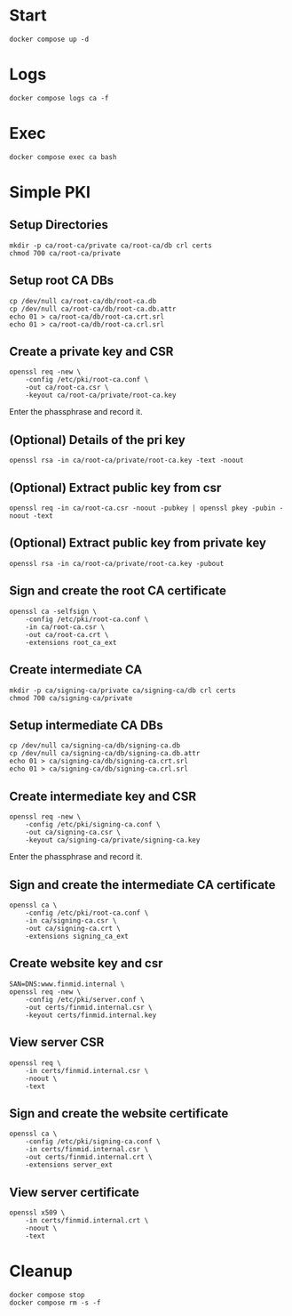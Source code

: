 # Start 
```
docker compose up -d
```

# Logs
```
docker compose logs ca -f
```

# Exec
```
docker compose exec ca bash
```

# Simple PKI

## Setup Directories
```
mkdir -p ca/root-ca/private ca/root-ca/db crl certs
chmod 700 ca/root-ca/private
```

## Setup root CA DBs
```
cp /dev/null ca/root-ca/db/root-ca.db
cp /dev/null ca/root-ca/db/root-ca.db.attr
echo 01 > ca/root-ca/db/root-ca.crt.srl
echo 01 > ca/root-ca/db/root-ca.crl.srl
```

## Create a private key and CSR
```
openssl req -new \
    -config /etc/pki/root-ca.conf \
    -out ca/root-ca.csr \
    -keyout ca/root-ca/private/root-ca.key
```
Enter the phassphrase and record it.

## (Optional) Details of the pri key
```
openssl rsa -in ca/root-ca/private/root-ca.key -text -noout
```

## (Optional) Extract public key from csr
```
openssl req -in ca/root-ca.csr -noout -pubkey | openssl pkey -pubin -noout -text
```

## (Optional) Extract public key from private key
```
openssl rsa -in ca/root-ca/private/root-ca.key -pubout
```

## Sign and create the root CA certificate
```
openssl ca -selfsign \
    -config /etc/pki/root-ca.conf \
    -in ca/root-ca.csr \
    -out ca/root-ca.crt \
    -extensions root_ca_ext
```

## Create intermediate CA
```
mkdir -p ca/signing-ca/private ca/signing-ca/db crl certs
chmod 700 ca/signing-ca/private
```

## Setup intermediate CA DBs
```
cp /dev/null ca/signing-ca/db/signing-ca.db
cp /dev/null ca/signing-ca/db/signing-ca.db.attr
echo 01 > ca/signing-ca/db/signing-ca.crt.srl
echo 01 > ca/signing-ca/db/signing-ca.crl.srl
```

## Create intermediate key and CSR
```
openssl req -new \
    -config /etc/pki/signing-ca.conf \
    -out ca/signing-ca.csr \
    -keyout ca/signing-ca/private/signing-ca.key
```
Enter the phassphrase and record it.

## Sign and create the intermediate CA certificate
```
openssl ca \
    -config /etc/pki/root-ca.conf \
    -in ca/signing-ca.csr \
    -out ca/signing-ca.crt \
    -extensions signing_ca_ext
```

## Create website key and csr
```
SAN=DNS:www.finmid.internal \
openssl req -new \
    -config /etc/pki/server.conf \
    -out certs/finmid.internal.csr \
    -keyout certs/finmid.internal.key
```

## View server CSR
```
openssl req \
    -in certs/finmid.internal.csr \
    -noout \
    -text
```

## Sign and create the website certificate
```
openssl ca \
    -config /etc/pki/signing-ca.conf \
    -in certs/finmid.internal.csr \
    -out certs/finmid.internal.crt \
    -extensions server_ext
```

## View server certificate
```
openssl x509 \
    -in certs/finmid.internal.crt \
    -noout \
    -text
```

# Cleanup
```
docker compose stop
docker compose rm -s -f
```
